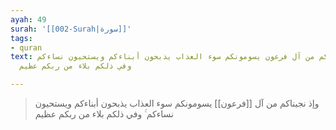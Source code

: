 ```yaml
---
ayah: 49
surah: '[[002-Surah|سورة]]'
tags:
- quran
text: وإذ نجيناكم من آل فرعون يسومونكم سوء العذاب يذبحون أبناءكم ويستحيون نساءكم ۚ
  وفي ذلكم بلاء من ربكم عظيم

---
```

> وإذ نجيناكم من آل [[فرعون]] يسومونكم سوء العذاب يذبحون أبناءكم ويستحيون نساءكم ۚ وفي ذلكم بلاء من ربكم عظيم
